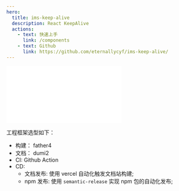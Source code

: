 ```yaml
---
hero:
  title: ims-keep-alive
  description: React KeepAlive
  actions:
    - text: 快速上手
      link: /components
    - text: Github
      link: https://github.com/eternallycyf/ims-keep-alive/
---
```


<embed src="../README.md"></embed>

工程框架选型如下：

- 构建： father4
- 文档： dumi2
- CI: Github Action
- CD:
  - 文档发布: 使用 vercel 自动化触发文档站构建;
  - npm 发布: 使用 `semantic-release` 实现 npm 包的自动化发布;
